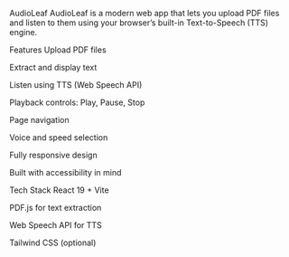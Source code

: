 AudioLeaf
AudioLeaf is a modern web app that lets you upload PDF files and listen to them using your browser’s built-in Text-to-Speech (TTS) engine.

Features
Upload PDF files

Extract and display text

Listen using TTS (Web Speech API)

Playback controls: Play, Pause, Stop

Page navigation

Voice and speed selection

Fully responsive design

Built with accessibility in mind

Tech Stack
React 19 + Vite

PDF.js for text extraction

Web Speech API for TTS

Tailwind CSS (optional)
